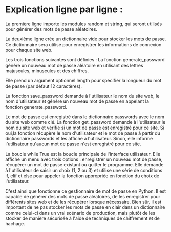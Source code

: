 # Explication ligne par ligne :

La première ligne importe les modules random et string, qui seront utilisés pour générer des mots de passe aléatoires.

La deuxième ligne crée un dictionnaire vide pour stocker les mots de passe. Ce dictionnaire sera utilisé pour enregistrer les informations de connexion pour chaque site web.

Les trois fonctions suivantes sont définies :
La fonction generate_password génère un nouveau mot de passe aléatoire en utilisant des lettres majuscules, minuscules et des chiffres. 

Elle prend un argument optionnel length pour spécifier la longueur du mot de passe (par défaut 12 caractères).

La fonction save_password demande à l'utilisateur le nom du site web, le nom d'utilisateur et génère un nouveau mot de passe en appelant la fonction generate_password.

Le mot de passe est enregistré dans le dictionnaire passwords avec le nom du site web comme clé.
La fonction get_password demande à l'utilisateur le nom du site web et vérifie si un mot de passe est enregistré pour ce site. Si oui,la fonction récupère le nom d'utilisateur et le mot de passe à partir du dictionnaire passwords et les affiche à l'utilisateur. Sinon, elle informe l'utilisateur qu'aucun mot de passe n'est enregistré pour ce site.

La boucle while True est la boucle principale de l'interface utilisateur. Elle affiche un menu avec trois options : enregistrer un nouveau mot de passe, récupérer un mot de passe existant ou quitter le programme. Elle demande à l'utilisateur de saisir un choix (1, 2 ou 3) et utilise une série de conditions if, elif et else pour appeler la fonction appropriée en fonction du choix de l'utilisateur.

C'est ainsi que fonctionne ce gestionnaire de mot de passe en Python. Il est capable de générer des mots de passe aléatoires, de les enregistrer pour différents sites web et de les récupérer lorsque nécessaire. Bien sûr, il est important de ne pas stocker les mots de passe en clair dans un dictionnaire comme celui-ci dans un vrai scénario de production, mais plutôt de les stocker de manière sécurisée à l'aide de techniques de chiffrement et de hachage.